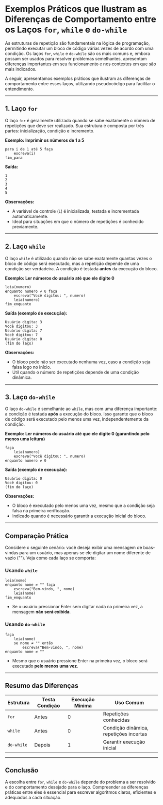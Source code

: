 
# Exemplos Práticos que Ilustram as Diferenças de Comportamento entre os Laços `for`, `while` e `do-while`

As estruturas de repetição são fundamentais na lógica de programação, permitindo executar um bloco de código várias vezes de acordo com uma condição. Os laços `for`, `while` e `do-while` são os mais comuns e, embora possam ser usados para resolver problemas semelhantes, apresentam diferenças importantes em seu funcionamento e nos contextos em que são mais indicados.

A seguir, apresentamos exemplos práticos que ilustram as diferenças de comportamento entre esses laços, utilizando pseudocódigo para facilitar o entendimento.

---

## 1. Laço `for`

O laço `for` é geralmente utilizado quando se sabe exatamente o número de repetições que deve ser realizado. Sua estrutura é composta por três partes: inicialização, condição e incremento.

**Exemplo: Imprimir os números de 1 a 5**

```pseudocode
para i de 1 até 5 faça
    escreva(i)
fim_para
```

**Saída:**
```
1
2
3
4
5
```

**Observações:**
- A variável de controle (`i`) é inicializada, testada e incrementada automaticamente.
- Ideal para situações em que o número de repetições é conhecido previamente.

---

## 2. Laço `while`

O laço `while` é utilizado quando não se sabe exatamente quantas vezes o bloco de código será executado, mas a repetição depende de uma condição ser verdadeira. A condição é testada **antes** da execução do bloco.

**Exemplo: Ler números do usuário até que ele digite 0**

```pseudocode
leia(numero)
enquanto numero ≠ 0 faça
    escreva("Você digitou: ", numero)
    leia(numero)
fim_enquanto
```

**Saída (exemplo de execução):**
```
Usuário digita: 3
Você digitou: 3
Usuário digita: 7
Você digitou: 7
Usuário digita: 0
(fim do laço)
```

**Observações:**
- O bloco pode não ser executado nenhuma vez, caso a condição seja falsa logo no início.
- Útil quando o número de repetições depende de uma condição dinâmica.

---

## 3. Laço `do-while`

O laço `do-while` é semelhante ao `while`, mas com uma diferença importante: a condição é testada **após** a execução do bloco. Isso garante que o bloco de código será executado pelo menos uma vez, independentemente da condição.

**Exemplo: Ler números do usuário até que ele digite 0 (garantindo pelo menos uma leitura)**

```pseudocode
faça
    leia(numero)
    escreva("Você digitou: ", numero)
enquanto numero ≠ 0
```

**Saída (exemplo de execução):**
```
Usuário digita: 0
Você digitou: 0
(fim do laço)
```

**Observações:**
- O bloco é executado pelo menos uma vez, mesmo que a condição seja falsa na primeira verificação.
- Indicado quando é necessário garantir a execução inicial do bloco.

---

## Comparação Prática

Considere o seguinte cenário: você deseja exibir uma mensagem de boas-vindas para um usuário, mas apenas se ele digitar um nome diferente de vazio (""). Veja como cada laço se comporta:

### Usando `while`

```pseudocode
leia(nome)
enquanto nome ≠ "" faça
    escreva("Bem-vindo, ", nome)
    leia(nome)
fim_enquanto
```
- Se o usuário pressionar Enter sem digitar nada na primeira vez, a mensagem **não será exibida**.

### Usando `do-while`

```pseudocode
faça
    leia(nome)
    se nome ≠ "" então
        escreva("Bem-vindo, ", nome)
enquanto nome ≠ ""
```
- Mesmo que o usuário pressione Enter na primeira vez, o bloco será executado **pelo menos uma vez**.

---

## Resumo das Diferenças

| Estrutura   | Testa Condição | Execução Mínima | Uso Comum                        |
|-------------|---------------|-----------------|----------------------------------|
| `for`       | Antes         | 0               | Repetições conhecidas            |
| `while`     | Antes         | 0               | Condição dinâmica, repetições incertas |
| `do-while`  | Depois        | 1               | Garantir execução inicial        |

---

## Conclusão

A escolha entre `for`, `while` e `do-while` depende do problema a ser resolvido e do comportamento desejado para o laço. Compreender as diferenças práticas entre eles é essencial para escrever algoritmos claros, eficientes e adequados a cada situação.
```
